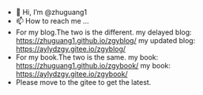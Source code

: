- 👋 Hi, I’m @zhuguang1
- 📫 How to reach me ...
- For my blog.The two is the different.
my delayed blog: https://zhuguang1.github.io/zgyblog/
my updated blog: https://aylydzgy.gitee.io/zgyblog/
- For my book.The two is the same.
my book: https://zhuguang1.github.io/zgybook/
my book: https://aylydzgy.gitee.io/zgybook/
- Please move to the gitee to get the latest.

<!---
zhuguang1/zhuguang1 is a ✨ special ✨ repository because its `README.md` (this file) appears on your GitHub profile.
You can click the Preview link to take a look at your changes.
--->
